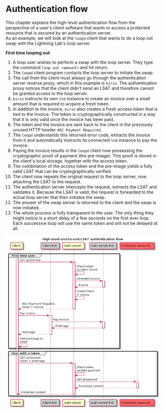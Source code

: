 # Authentication flow

This chapter explains the high-level authentication flow from the perspective
of a user's client software that wants to access a protected resource that is
secured by an authentication server.  
As an example, we will look at the `loopd` client that wants to do a loop out
swap with the Lightning Lab's loop server.

**First time looping out**:

1. A loop user wishes to perform a swap with the loop server. They type the
  command `loop out <amount>` and hit return.
2. The `loopd` client program contacts the loop server to initiate the swap.
3. The call from the client must always go through the authentication server
  reverse proxy, which in this example is `kirin`. The authentication proxy
  notices that the client didn't send an LSAT and therefore cannot be granted
  access to the loop server.
4. `kirin` instructs its own `lnd` instance to create an invoice over a small
  amount that is required to acquire a fresh token.
5. In addition to the invoice, `kirin` also creates a fresh access token that is
  tied to the invoice. The token is cryptographically constructed in a way that
  it is only valid once the invoice has been paid.
6. The token and the invoice are sent back to the client in the previously
  unused HTTP header `402 Payment Required`.
7. The `loopd` understands this returned error code, extracts the invoice from
  it and automatically instructs its connected `lnd` instance to pay the
  invoice.
8. Paying the invoice results in the `loopd` client now possessing the
  cryptographic proof of payment (the pre-image). This proof is stored in the
  client's local storage, together with the access token.
9. The combination of the access token and the pre-image yields a fully valid
  LSAT that can be cryptographically verified.
10. The client now repeats the original request to the loop server, now attaching
  the LSAT to the request.
11. The authentication server intercepts the request, extracts the LSAT and
  validates it. Because the LSAT is valid, the request is forwarded to the
  actual loop server that then initiates the swap.
12. The answer of the swap server is returned to the client and the swap is
  now initiated.
13. The whole process is fully transparent to the user. The only thing they might
  notice is a short delay of a few seconds on the first ever loop. Each
  successive loop will use the same token and will not be delayed at all.

![e2e flow sequence diagram](plantuml/e2e-flow.png)
